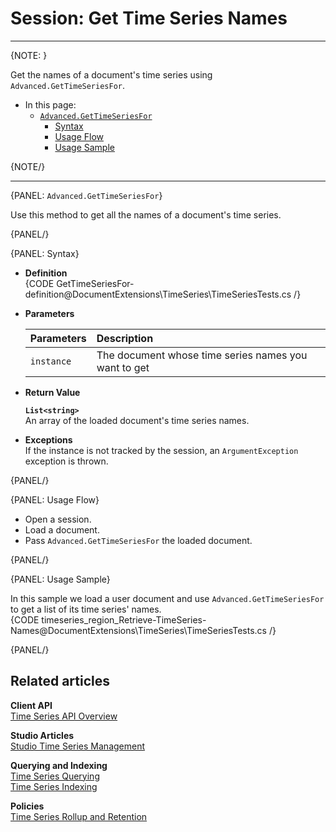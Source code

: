 ﻿# Session: Get Time Series Names

---

{NOTE: }

Get the names of a document's time series using 
`Advanced.GetTimeSeriesFor`.  

* In this page:  
   * [`Advanced.GetTimeSeriesFor`](../../../../../document-extensions/timeseries/client-api/session/get/get-names#advanced.gettimeseriesfor)  
      * [Syntax](../../../../../document-extensions/timeseries/client-api/session/get/get-names#syntax)  
      * [Usage Flow](../../../../../document-extensions/timeseries/client-api/session/get/get-names#usage-flow)  
      * [Usage Sample](../../../../../document-extensions/timeseries/client-api/session/get/get-names#usage-sample)  

{NOTE/}

---

{PANEL: `Advanced.GetTimeSeriesFor`}

Use this method to get all the names of a document's time series.  

{PANEL/}

{PANEL: Syntax}

* **Definition**  
  {CODE GetTimeSeriesFor-definition@DocumentExtensions\TimeSeries\TimeSeriesTests.cs /}

* **Parameters**  

    | Parameters | Description |
    |:-------------|:-------------|
    | `instance` | The document whose time series names you want to get |

* **Return Value**  
     
     **`List<string>`**  
     An array of the loaded document's time series names.  

* **Exceptions**  
  If the instance is not tracked by the session, an `ArgumentException` exception is thrown.  

{PANEL/}

{PANEL: Usage Flow}

* Open a session.  
* Load a document.  
* Pass `Advanced.GetTimeSeriesFor` the loaded document.  

{PANEL/}

{PANEL: Usage Sample}

In this sample we load a user document and use `Advanced.GetTimeSeriesFor` 
to get a list of its time series' names.  
{CODE timeseries_region_Retrieve-TimeSeries-Names@DocumentExtensions\TimeSeries\TimeSeriesTests.cs /}  

{PANEL/}

## Related articles

**Client API**  
[Time Series API Overview](../../../../../document-extensions/timeseries/client-api/overview)  

**Studio Articles**  
[Studio Time Series Management](../../../../../studio/database/document-extensions/time-series)  

**Querying and Indexing**  
[Time Series Querying](../../../../../document-extensions/timeseries/querying/overview-and-syntax)  
[Time Series Indexing](../../../../../document-extensions/timeseries/indexing)  

**Policies**  
[Time Series Rollup and Retention](../../../../../document-extensions/timeseries/rollup-and-retention)  
